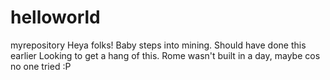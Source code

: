 # helloworld
myrepository
Heya folks! Baby steps into mining. Should have done this earlier
Looking to get a hang of this. Rome wasn't built in a day, maybe cos no one tried :P
